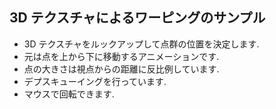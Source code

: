 3D テクスチャによるワーピングのサンプル
---------------------------------

* 3D テクスチャをルックアップして点群の位置を決定します.
* 元は点を上から下に移動するアニメーションです.
* 点の大きさは視点からの距離に反比例しています.
* デプスキューイングを行っています.
* マウスで回転できます.
